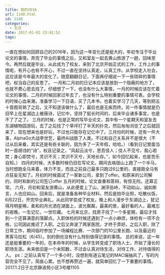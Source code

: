 ```yaml
---
title: 我的2016
url: 1140.html
id: 1140
categories:
  - 生活
date: 2017-01-02 23:42:52
tags:
---
```


一直在想如何回顾自己的2016年，因为这一年变化还是挺大的，年初专注于毕业论文的事情，弄完了毕业的事情之后，又和室友一起去黄山旅游了一趟，回味至今。再然后就是毕业，从此成为了校友，来到了北京开始正式的工作，工作上的事情呢，有开心也有不开心，不过一直在坚持认真走，认真工作。从学校走入社会，这应该是今年最大的变化了。随意翻翻日记，下面再仔细说一下一些琐碎的事情吧，权当自己的反思了。 一月和二月初的日记本应该是放到一个隐蔽的地方了，也就不费心思去找了。仔细想了一下，也没有什么大事情，一月的时候应该在忙着论文的事情，二月的时候回家过年去了，也没有什么特别重要的事情可表。会学校的时候心血来潮，准备学习一下日语，买了几本书，也着实学习了几天，等到把五十音图背熟了之后，又不知道该做什么了，最后也是无疾而终。另一件事情就是仍旧早上在星湖边上被唐诗，记忆中，坚持了挺长时间的，后来毕业诸多事宜，也是不了了之了。 三月的时候，也是正常的写毕业论文，其中有一个星期天和室友去东湖植物园游玩，去了之后找了个草坪打了半天的扑克，然后匆匆浏览了之后就回来了，现在想来也是好玩，不过也只能存在记忆中了。三月份的时候，还有一件大事，AlphaGo大战李世乭，最终AI战胜了人类。不过和自己关系并不是很大（不过从后来看，其实还是有些关联的，因为多了一天年假，哈哈。）（看到日记里面当时一首胡诌的“诗”，权且记录之，“风起云淡兮，思吾佳人；佳人不见兮，我心若焚；身心即焚兮，灵识不灭；灵识不灭兮，天地长存。”，如今回忆起来，也是苦乐自知。） 四月的时候，大多数时候仍旧在写论文。期间去珞珈山上跑了一个半马，当时想跑全马来着，体力不支，而且之前自己最多只跑过6公里的，直接跑全马有点狂妄无知了。月初的时候面试了一家新公司，拿到了offer。和原来的公司解约，同时和新的公司签订offer 五月的时候，论文查重和答辩，有惊无险。还算正常。 六月，月初和室友游黄山，从此便爱上了山，渊渟岳峙，不动如山，诚如斯言，人也应如山。回来后，就是准备各种毕业材料，然后是拍毕业照，吃散伙饭，6月22日，开完毕业典礼，从此同学变成了校友。晚上和人漫步于东湖边上，犹记得月明星稀，柔和的月光洒在湖面上，波光粼粼，最美的景，最好看的人，最难忘的夜晚，一生记忆，一世珍藏。 七月来北京，找房子找了一个多星期，最后才找到一个还算满意的落脚点。入职体检的时候还遇到了一点小麻烦，体检有一项不合格，公司因此推迟了入职。之后又奔波了两家医院，才终于弄好。之后入职，除了日常工作，期间临时参加了一场编程比赛、一次部门的10公里长跑、以及最近的黑客马拉松（6/45）。别的倒也没有什么特别值得记录的事情。 总的来说，这一年还是挺重要的一年的，在本命年的时候，从学生转变成了职场人士，开始了漫长的职场生涯。未来依旧是一个未知数，不过会认真对待生活，对待工作、对待值得的人。 ps：之前认真写了一个多小时，没想到有道云笔记的MAC端抽风了，写的内容完全不见了。简直心累。也不想再赘述一遍，就简单回忆了一下重要的事情。 2017.1.2日于北京静淑苑小区3号楼1105